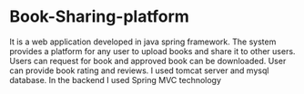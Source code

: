# Book-Sharing-platform
It is a web application developed in java spring framework. The system provides a platform for any user to upload books and share it to other users. Users can request for book and approved book can be downloaded. User can provide book rating and reviews. I used tomcat server and mysql database. In the backend I used Spring MVC technology

